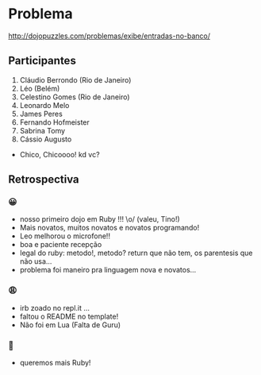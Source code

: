 # Problema
http://dojopuzzles.com/problemas/exibe/entradas-no-banco/

## Participantes

1. Cláudio Berrondo (Rio de Janeiro)
2. Léo (Belém)
3. Celestino Gomes (Rio de Janeiro)
4. Leonardo Melo
5. James Peres
6. Fernando Hofmeister
7. Sabrina Tomy
8. Cássio Augusto
- Chico, Chicoooo! kd vc?

## Retrospectiva

### 😀

- nosso primeiro dojo em Ruby !!! \o/ (valeu, Tino!)
- Mais novatos, muitos novatos e novatos programando!
- Leo melhorou o microfone!!
- boa e paciente recepção
- legal do ruby: metodo!, metodo? return que não tem, os parentesis que não usa...
- problema foi maneiro pra linguagem nova e novatos...

### 😩

- irb zoado no repl.it ...
- faltou o README no template!
- Não foi em Lua (Falta de Guru)

### 🤫

- queremos mais Ruby!
